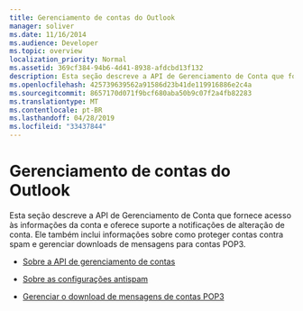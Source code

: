 ```yaml
---
title: Gerenciamento de contas do Outlook
manager: soliver
ms.date: 11/16/2014
ms.audience: Developer
ms.topic: overview
localization_priority: Normal
ms.assetid: 369cf384-94b6-4d41-8938-afdcbd13f132
description: Esta seção descreve a API de Gerenciamento de Conta que fornece acesso às informações da conta e dá suporte a notificações de alteração de conta. Ele também inclui informações sobre como proteger contas contra spam e gerenciar downloads de mensagens para contas POP3.
ms.openlocfilehash: 425739639562a91586d23b41de119916886e2c4a
ms.sourcegitcommit: 8657170d071f9bcf680aba50b9c07f2a4fb82283
ms.translationtype: MT
ms.contentlocale: pt-BR
ms.lasthandoff: 04/28/2019
ms.locfileid: "33437844"
---
```

# <a name="outlook-account-management"></a>Gerenciamento de contas do Outlook

Esta seção descreve a API de Gerenciamento de Conta que fornece acesso às informações da conta e oferece suporte a notificações de alteração de conta. Ele também inclui informações sobre como proteger contas contra spam e gerenciar downloads de mensagens para contas POP3.

- [Sobre a API de gerenciamento de contas](about-the-account-management-api.md)
    
- [Sobre as configurações antispam](about-anti-spam-settings.md)
    
- [Gerenciar o download de mensagens de contas POP3](managing-message-downloads-for-pop3-accounts.md)
    

